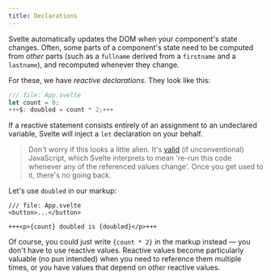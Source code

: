 ```yaml
---
title: Declarations
---
```


Svelte automatically updates the DOM when your component's state changes. Often, some parts of a component's state need to be computed from _other_ parts (such as a `fullname` derived from a `firstname` and a `lastname`), and recomputed whenever they change.

For these, we have _reactive declarations_. They look like this:

```js
/// file: App.svelte
let count = 0;
+++$: doubled = count * 2;+++
```
If a reactive statement consists entirely of an assignment to an undeclared variable, Svelte will inject a `let` declaration on your behalf.

> Don't worry if this looks a little alien. It's [valid](https://developer.mozilla.org/en-US/docs/Web/JavaScript/Reference/Statements/label) (if unconventional) JavaScript, which Svelte interprets to mean 're-run this code whenever any of the referenced values change'. Once you get used to it, there's no going back.

Let's use `doubled` in our markup:

```svelte
/// file: App.svelte
<button>...</button>

+++<p>{count} doubled is {doubled}</p>+++
```

Of course, you could just write `{count * 2}` in the markup instead — you don't have to use reactive values. Reactive values become particularly valuable (no pun intended) when you need to reference them multiple times, or you have values that depend on _other_ reactive values.
